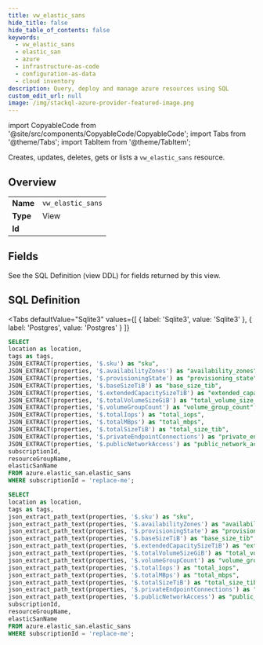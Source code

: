 ```yaml
--- 
title: vw_elastic_sans
hide_title: false
hide_table_of_contents: false
keywords:
  - vw_elastic_sans
  - elastic_san
  - azure
  - infrastructure-as-code
  - configuration-as-data
  - cloud inventory
description: Query, deploy and manage azure resources using SQL
custom_edit_url: null
image: /img/stackql-azure-provider-featured-image.png
---
```


import CopyableCode from '@site/src/components/CopyableCode/CopyableCode';
import Tabs from '@theme/Tabs';
import TabItem from '@theme/TabItem';

Creates, updates, deletes, gets or lists a <code>vw_elastic_sans</code> resource.

## Overview
<table><tbody>
<tr><td><b>Name</b></td><td><code>vw_elastic_sans</code></td></tr>
<tr><td><b>Type</b></td><td>View</td></tr>
<tr><td><b>Id</b></td><td><CopyableCode code="azure.elastic_san.vw_elastic_sans" /></td></tr>
</tbody></table>

## Fields

See the SQL Definition (view DDL) for fields returned by this view.

## SQL Definition

<Tabs
defaultValue="Sqlite3"
values={[
{ label: 'Sqlite3', value: 'Sqlite3' },
{ label: 'Postgres', value: 'Postgres' }
]}
>
<TabItem value="Sqlite3">

```sql
SELECT
location as location,
tags as tags,
JSON_EXTRACT(properties, '$.sku') as "sku",
JSON_EXTRACT(properties, '$.availabilityZones') as "availability_zones",
JSON_EXTRACT(properties, '$.provisioningState') as "provisioning_state",
JSON_EXTRACT(properties, '$.baseSizeTiB') as "base_size_tib",
JSON_EXTRACT(properties, '$.extendedCapacitySizeTiB') as "extended_capacity_size_tib",
JSON_EXTRACT(properties, '$.totalVolumeSizeGiB') as "total_volume_size_gib",
JSON_EXTRACT(properties, '$.volumeGroupCount') as "volume_group_count",
JSON_EXTRACT(properties, '$.totalIops') as "total_iops",
JSON_EXTRACT(properties, '$.totalMBps') as "total_mbps",
JSON_EXTRACT(properties, '$.totalSizeTiB') as "total_size_tib",
JSON_EXTRACT(properties, '$.privateEndpointConnections') as "private_endpoint_connections",
JSON_EXTRACT(properties, '$.publicNetworkAccess') as "public_network_access",
subscriptionId,
resourceGroupName,
elasticSanName
FROM azure.elastic_san.elastic_sans
WHERE subscriptionId = 'replace-me';
```

</TabItem>
<TabItem value="Postgres">

```sql
SELECT
location as location,
tags as tags,
json_extract_path_text(properties, '$.sku') as "sku",
json_extract_path_text(properties, '$.availabilityZones') as "availability_zones",
json_extract_path_text(properties, '$.provisioningState') as "provisioning_state",
json_extract_path_text(properties, '$.baseSizeTiB') as "base_size_tib",
json_extract_path_text(properties, '$.extendedCapacitySizeTiB') as "extended_capacity_size_tib",
json_extract_path_text(properties, '$.totalVolumeSizeGiB') as "total_volume_size_gib",
json_extract_path_text(properties, '$.volumeGroupCount') as "volume_group_count",
json_extract_path_text(properties, '$.totalIops') as "total_iops",
json_extract_path_text(properties, '$.totalMBps') as "total_mbps",
json_extract_path_text(properties, '$.totalSizeTiB') as "total_size_tib",
json_extract_path_text(properties, '$.privateEndpointConnections') as "private_endpoint_connections",
json_extract_path_text(properties, '$.publicNetworkAccess') as "public_network_access",
subscriptionId,
resourceGroupName,
elasticSanName
FROM azure.elastic_san.elastic_sans
WHERE subscriptionId = 'replace-me';
```

</TabItem>
</Tabs>
